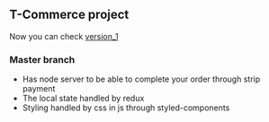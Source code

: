 ## T-Commerce project

Now you can check [version_1](https://t-commerce-live.herokuapp.com)

### Master branch

- Has node server to be able to complete your order through strip payment
- The local state handled by redux
- Styling handled by css in js through styled-components
